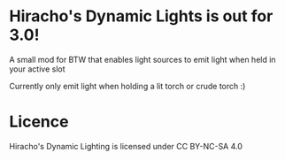 # Hiracho's Dynamic Lights is out for 3.0!
A small mod for BTW that enables light sources to emit light when held in your active slot

Currently only emit light when holding a lit torch or crude torch :)

# Licence
Hiracho's Dynamic Lighting is licensed under CC BY-NC-SA 4.0

